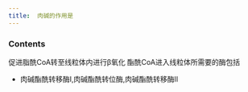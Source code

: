 ```yaml
---
title:  肉碱的作用是
--- 
```


### Contents
促进脂酰CoA转至线粒体内进行β氧化
酯酰CoA进入线粒体所需要的酶包括
 - 肉碱酯酰转移酶Ⅰ,肉碱酯酰转位酶,肉碱酯酰转移酶Ⅱ

